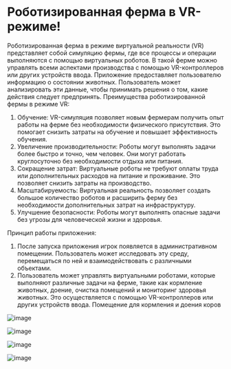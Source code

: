 # Роботизированная ферма в VR-режиме!

Роботизированная ферма в режиме виртуальной реальности (VR) представляет собой симуляцию фермы, где все процессы и операции выполняются с помощью виртуальных роботов. В такой ферме можно управлять всеми аспектами производства с помощью VR-контроллеров или других устройств ввода. Приложение предоставляет пользователю информацию о состоянии животных. Пользователь может анализировать эти данные, чтобы принимать решения о том, какие действия следует предпринять.
Преимущества роботизированной фермы в режиме VR:
1. Обучение: VR-симуляция позволяет новым фермерам получить опыт работы на ферме без необходимости физического присутствия. Это помогает снизить затраты на обучение и повышает эффективность обучения.
2. Увеличение производительности: Роботы могут выполнять задачи более быстро и точно, чем человек. Они могут работать круглосуточно без необходимости отдыха или питания.
3. Сокращение затрат: Виртуальные роботы не требуют оплаты труда или дополнительных расходов на питание и проживание. Это позволяет снизить затраты на производство.
4. Масштабируемость: Виртуальная реальность позволяет создать большое количество роботов и расширить ферму без необходимости дополнительных затрат на инфраструктуру.
5. Улучшение безопасности: Роботы могут выполнять опасные задачи без угрозы для человеческой жизни и здоровья.

Принцип работы приложения:
1.	После запуска приложения игрок появляется в административном помещении. Пользователь может исследовать эту среду, перемещаться по ней и взаимодействовать с различными объектами.
2.	Пользователь может управлять виртуальными роботами, которые выполняют различные задачи на ферме, такие как кормление животных, доение, очистка помещений и мониторинг здоровья животных. Это осуществляется с помощью VR-контроллеров или других устройств ввода. 
Помещение для кормления и доения коров

![image](https://github.com/Digital-Department-Vavilov-University/QR-test-agro/assets/135830345/e23350ce-22e6-4250-bad1-81c75c98978a)

![image](https://github.com/Digital-Department-Vavilov-University/QR-test-agro/assets/135830345/bbb9d6c9-9b9c-4fdb-8d18-7dcf7f4a7083)

![image](https://github.com/Digital-Department-Vavilov-University/QR-test-agro/assets/135830345/1bf2c9d6-f554-432c-b1fa-b895050c66c1)

![image](https://github.com/Digital-Department-Vavilov-University/QR-test-agro/assets/135830345/a799a8e0-7673-4495-8d89-5375c97ae410)
